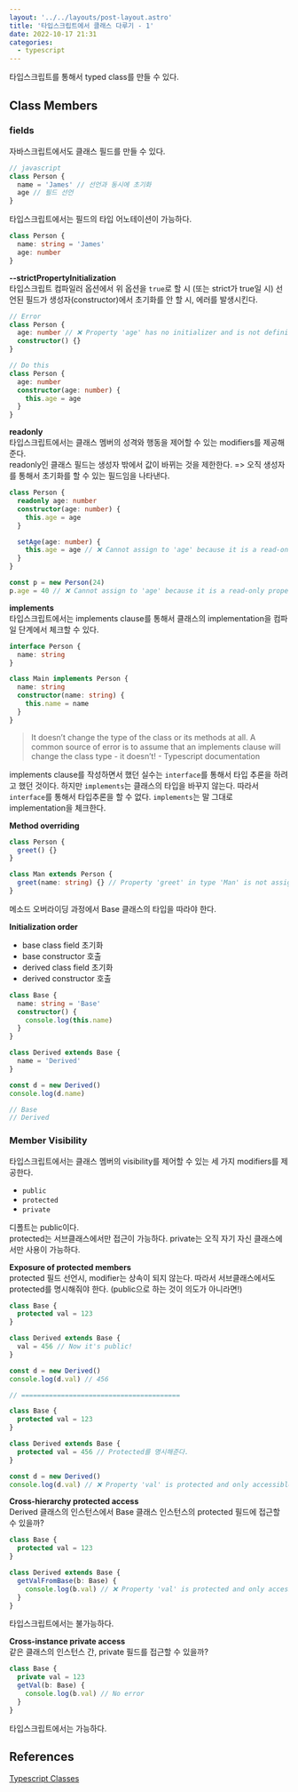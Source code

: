 ```yaml
---
layout: '../../layouts/post-layout.astro'
title: '타입스크립트에서 클래스 다루기 - 1'
date: 2022-10-17 21:31
categories:
  - typescript
---
```


타입스크립트를 통해서 typed class를 만들 수 있다.

## Class Members

### fields

자바스크립트에서도 클래스 필드를 만들 수 있다.

```js
// javascript
class Person {
  name = 'James' // 선언과 동시에 초기화
  age // 필드 선언
}
```

타입스크립트에서는 필드의 타입 어노테이션이 가능하다.

```ts
class Person {
  name: string = 'James'
  age: number
}
```

**--strictPropertyInitialization**  
타입스크립트 컴파일러 옵션에서 위 옵션을 `true`로 할 시 (또는 strict가 true일 시) 선언된 필드가 생성자(constructor)에서 초기화를 안 할 시, 에러를 발생시킨다.

```ts
// Error
class Person {
  age: number // ❌ Property 'age' has no initializer and is not definitely assigned in the constructor.(2564)
  constructor() {}
}

// Do this
class Person {
  age: number
  constructor(age: number) {
    this.age = age
  }
}
```

**readonly**  
타입스크립트에서는 클래스 멤버의 성격와 행동을 제어할 수 있는 modifiers를 제공해준다.  
readonly인 클래스 필드는 생성자 밖에서 값이 바뀌는 것을 제한한다. => 오직 생성자를 통해서 초기화를 할 수 있는 필드임을 나타낸다.

```ts
class Person {
  readonly age: number
  constructor(age: number) {
    this.age = age
  }

  setAge(age: number) {
    this.age = age // ❌ Cannot assign to 'age' because it is a read-only property.(2540)
  }
}

const p = new Person(24)
p.age = 40 // ❌ Cannot assign to 'age' because it is a read-only property.(2540)
```

**implements**  
타입스크립트에서는 implements clause를 통해서 클래스의 implementation을 컴파일 단계에서 체크할 수 있다.

```ts
interface Person {
  name: string
}

class Main implements Person {
  name: string
  constructor(name: string) {
    this.name = name
  }
}
```

> It doesn’t change the type of the class or its methods at all. A common source of error is to assume that an implements clause will change the class type - it doesn’t! - Typescript documentation

implements clause를 작성하면서 했던 실수는 `interface`를 통해서 타입 추론을 하려고 했던 것이다. 하지만 `implements`는 클래스의 타입을 바꾸지 않는다. 따라서 `interface`를 통해서 타입추론을 할 수 없다. `implements`는 말 그대로 implementation을 체크한다.

**Method overriding**

```ts
class Person {
  greet() {}
}

class Man extends Person {
  greet(name: string) {} // Property 'greet' in type 'Man' is not assignable to the same property in base type 'Person'. Type '(name: string) => void' is not assignable to type '() => void'.(2416)
}
```

메소드 오버라이딩 과정에서 Base 클래스의 타입을 따라야 한다.

**Initialization order**

- base class field 초기화
- base constructor 호출
- derived class field 초기화
- derived constructor 호출

```ts
class Base {
  name: string = 'Base'
  constructor() {
    console.log(this.name)
  }
}

class Derived extends Base {
  name = 'Derived'
}

const d = new Derived()
console.log(d.name)

// Base
// Derived
```

### Member Visibility

타입스크립트에서는 클래스 멤버의 visibility를 제어할 수 있는 세 가지 modifiers를 제공한다.

- `public`
- `protected`
- `private`

디폴트는 public이다.  
protected는 서브클래스에서만 접근이 가능하다. private는 오직 자기 자신 클래스에서만 사용이 가능하다.

**Exposure of protected members**  
protected 필드 선언시, modifier는 상속이 되지 않는다. 따라서 서브클래스에서도 protected를 명시해줘야 한다. (public으로 하는 것이 의도가 아니라면!)

```ts
class Base {
  protected val = 123
}

class Derived extends Base {
  val = 456 // Now it's public!
}

const d = new Derived()
console.log(d.val) // 456

// ========================================

class Base {
  protected val = 123
}

class Derived extends Base {
  protected val = 456 // Protected를 명시해준다.
}

const d = new Derived()
console.log(d.val) // ❌ Property 'val' is protected and only accessible within class 'Derived' and its subclasses.
```

**Cross-hierarchy protected access**  
Derived 클래스의 인스턴스에서 Base 클래스 인스턴스의 protected 필드에 접근할 수 있을까?

```ts
class Base {
  protected val = 123
}

class Derived extends Base {
  getValFromBase(b: Base) {
    console.log(b.val) // ❌ Property 'val' is protected and only accessible through an instance of class 'Derived'. This is an instance of class 'Base'.
  }
}
```

타입스크립트에서는 불가능하다.

**Cross-instance private access**  
같은 클래스의 인스턴스 간, private 필드를 접근할 수 있을까?

```ts
class Base {
  private val = 123
  getVal(b: Base) {
    console.log(b.val) // No error
  }
}
```

타입스크립트에서는 가능하다.

## References

[Typescript Classes](https://www.typescriptlang.org/docs/handbook/2/classes.html)
